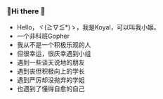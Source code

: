 ### 🙋Hi there 👋

- Hello，ヾ(≧∇≦*)ゝ，我是Koyal，可以叫我小姬。
- 一个非科班Gopher 
- 我从不是一个积极乐观的人
- 但很幸运，很庆幸遇到小组
- 遇到一些谈天说地的朋友
- 遇到丧但积极向上的学长
- 遇到严厉却没抛弃的学姐
- 也遇到了懂得自愈的自己
<!--
**tuwan21/tuwan21** is a ✨ _special_ ✨ repository because its `README.md` (this file) appears on your GitHub profile.

Here are some ideas to get you started:

- 🔭 I’m currently working on ...
- 🌱 I’m currently learning ...
- 👯 I’m looking to collaborate on ...
- 🤔 I’m looking for help with ...
- 💬 Ask me about ...
- 📫 How to reach me: ...
- 😄 Pronouns: ...
- ⚡ Fun fact: ...
-->
